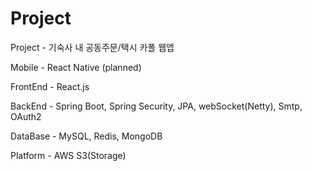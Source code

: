 # Project
Project - 기숙사 내 공동주문/택시 카폴 웹앱

Mobile    -  React Native (planned)

FrontEnd  -  React.js

BackEnd   -  Spring Boot, Spring Security, JPA, webSocket(Netty), Smtp, OAuth2

DataBase  -  MySQL, Redis, MongoDB

Platform  -  AWS S3(Storage)
